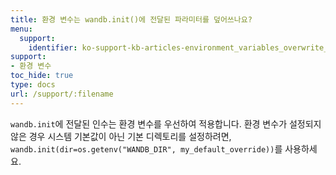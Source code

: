 ```yaml
---
title: 환경 변수는 wandb.init()에 전달된 파라미터를 덮어쓰나요?
menu:
  support:
    identifier: ko-support-kb-articles-environment_variables_overwrite_parameters
support:
- 환경 변수
toc_hide: true
type: docs
url: /support/:filename
---
```


`wandb.init`에 전달된 인수는 환경 변수를 우선하여 적용합니다. 환경 변수가 설정되지 않은 경우 시스템 기본값이 아닌 기본 디렉토리를 설정하려면, `wandb.init(dir=os.getenv("WANDB_DIR", my_default_override))`를 사용하세요.